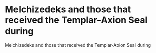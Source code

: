 # Melchizedeks and those that received the Templar-Axion Seal during

Melchizedeks and those that received the Templar-Axion Seal during